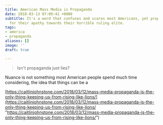 ```yaml
---
title: American Mass Media is Propaganda
date: 2018-03-13 07:09:41 +0000
subtitle: It's a word that confuses and scares most Americans, yet propaganda is responsible
  for their apathy towards their horrible ruling elite.
tags:
- america
- propaganda
aliases: []
image: ''
draft: true

---
```

> Isn't propaganda just lies?

Nuance is not something most American people spend much time considering, the idea that things can be a

[https://caitlinjohnstone.com/2018/03/12/mass-media-propaganda-is-the-only-thing-keeping-us-from-rising-like-lions/](https://caitlinjohnstone.com/2018/03/12/mass-media-propaganda-is-the-only-thing-keeping-us-from-rising-like-lions/ "https://caitlinjohnstone.com/2018/03/12/mass-media-propaganda-is-the-only-thing-keeping-us-from-rising-like-lions/")
